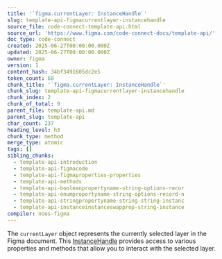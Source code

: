 ```yaml
---
title: '`figma.currentLayer: InstanceHandle`'
slug: template-api-figmacurrentlayer-instancehandle
source_file: code-connect-template-api.html
source_url: 'https://www.figma.com/code-connect-docs/template-api/'
doc_type: code-connect
created: 2025-06-27T00:00:00.000Z
updated: 2025-06-27T00:00:00.000Z
owner: figma
version: 1
content_hash: 34bf3491605dc2e5
token_count: 68
chunk_title: '`figma.currentLayer: InstanceHandle`'
chunk_slug: template-api-figmacurrentlayer-instancehandle
chunk_index: 2
chunk_of_total: 9
parent_file: template-api.md
parent_slug: template-api
char_count: 237
heading_level: h3
chunk_type: method
merge_type: atomic
tags: []
sibling_chunks:
  - template-api-introduction
  - template-api-figmacode
  - template-api-figmaproperties-properties
  - template-api-methods
  - template-api-booleanpropertyname-string-options-recor
  - template-api-enumpropertyname-string-options-record-n
  - template-api-stringpropertyname-string-string-instanc
  - template-api-instanceinstanceswapprop-string-instance
compiler: noos-figma
---
```


The `currentLayer` object represents the currently selected layer in the Figma document. This [InstanceHandle](#instancehandle-object)
 provides access to various properties and methods that allow you to interact with the selected layer.
